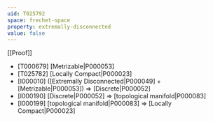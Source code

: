 ```yaml
---
uid: T025792
space: frechet-space
property: extremally-disconnected
value: false
---
```

[[Proof]]

* [T000679] [Metrizable|P000053]
* [T025782] [Locally Compact|P000023]
* [I000010] ([Extremally Disconnected|P000049] + [Metrizable|P000053]) => [Discrete|P000052]
* [I000190] [Discrete|P000052] => [topological manifold|P000083]
* [I000199] [topological manifold|P000083] => [Locally Compact|P000023]

